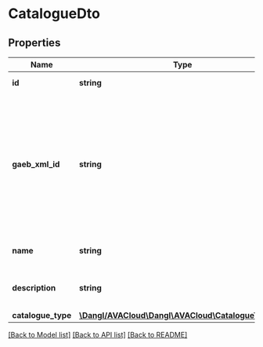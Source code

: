 # CatalogueDto

## Properties
Name | Type | Description | Notes
------------ | ------------- | ------------- | -------------
**id** | **string** | Elements GUID identifier. | 
**gaeb_xml_id** | **string** | This is used to store the GAEB XML Id within this Catalogue. This data is not used for any calculations or evaluations but only for GAEB serialization and deserialization. | [optional] 
**name** | **string** | The name that is given for this catalogue. | [optional] 
**description** | **string** | Additional information about this catalogue. | [optional] 
**catalogue_type** | [**\Dangl/AVACloud\Dangl\AVACloud\CatalogueTypeDto**](CatalogueTypeDto.md) | If given, | 

[[Back to Model list]](../README.md#documentation-for-models) [[Back to API list]](../README.md#documentation-for-api-endpoints) [[Back to README]](../README.md)


